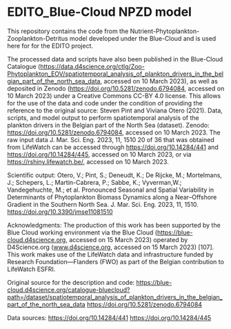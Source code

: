# EDITO_Blue-Cloud NPZD model
This repository contains the code from the Nutrient-Phytoplankton-Zooplankton-Detritus model developed under the Blue-Cloud and is used here for for the EDITO project.

The processed data and scripts have also been published in the Blue-Cloud Catalogue (https://data.d4science.org/ctlg/Zoo-Phytoplankton_EOV/spatiotemporal_analysis_of_plankton_drivers_in_the_belgian_part_of_the_north_sea_data, accessed on 10 March 2023), as well as deposited in Zenodo (https://doi.org/10.5281/zenodo.6794084, accessed on 10 March 2023) under a Creative Commons CC-BY 4.0 license. This allows for the use of the data and code under the condition of providing the reference to the original source: Steven Pint and Viviana Otero (2021). Data, scripts, and model output to perform spatiotemporal analysis of the plankton drivers in the Belgian part of the North Sea (dataset). Zenodo: https://doi.org/10.5281/zenodo.6794084, accessed on 10 March 2023. The raw input data J. Mar. Sci. Eng. 2023, 11, 1510 20 of 36 that was obtained from LifeWatch can be accessed through https://doi.org/10.14284/441 and https://doi.org/10.14284/445, accessed on 10 March 2023, or via https://rshiny.lifewatch.be/, accessed on 10 March 2023.

Scientific output:
Otero, V.; Pint, S.; Deneudt, K.; De Rijcke, M.; Mortelmans, J.; Schepers, L.; Martin-Cabrera, P.; Sabbe, K.; Vyverman,W.; Vandegehuchte, M.; et al. Pronounced Seasonal and Spatial Variability in Determinants of
Phytoplankton Biomass Dynamics along a Near–Offshore Gradient in the Southern North Sea. J. Mar. Sci. Eng. 2023, 11, 1510. https://doi.org/10.3390/jmse11081510

Acknowledgments: The production of this work has been supported by the Blue Cloud working environment via the Blue Cloud (https://blue-cloud.d4science.org, accessed on 15 March 2023)
operated by D4Science.org (www.d4science.org, accessed on 15 March 2023) [107]. This work makes use of the LifeWatch data and infrastructure funded by Research Foundation—Flanders (FWO) as part of the Belgian contribution to LifeWatch ESFRI.


Original source for the description and code:
https://blue-cloud.d4science.org/catalogue-bluecloud?path=/dataset/spatiotemporal_analysis_of_plankton_drivers_in_the_belgian_part_of_the_north_sea_data
https://doi.org/10.5281/zenodo.6794084

Data sources:
https://doi.org/10.14284/441
https://doi.org/10.14284/445
